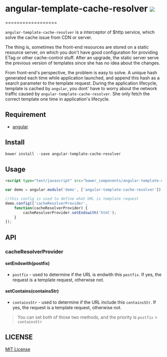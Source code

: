 # angular-template-cache-resolver  ![](http://img.shields.io/badge/bower_module-v1.0.0-green.svg) #
==================

 `angular-template-cache-resolver` is a interceptor of $http service, which solve the cache issue from CDN or server.
 
 The thing is, sometimes the front-end resources are stored on a static resource server, on which you don't have good configuration for providing ETag or other cache-control stuff. After an upgrade, the static server serve the previous version of templates since she has no idea about the changes.

 From front-end's perspective, the problem is easy to solve. A unique hash generated each time while application launched, and append this hash as a search parameter to the template request. During the application lifecycle, template is cached by `angular`, you dont' have to worry about the network traffic caused by `angular-template-cache-resolver`. She only fetch the correct template one time in application's lifecycle.


 ## Requirement ##

- [angular][angular-url]


## Install ##

```powershell
bower install --save angular-template-cache-resolver
```

## Usage ##

```html
<script type="text/javascript" src="bower_components/angular-template-cache-resolver/angular-template-cache-resolver.min.js"></script>
```

```javascript
var demo = angular.module('demo', ['angular-template-cache-resolver']);

//this config is used to define what URL is template request
demo.config(['cacheResolverProvider',
    function(cacheResolverProvider) {
        cacheResolverProvider.setEndswith('html');
    }
]);
```

## API ##

### cacheResolverProvider ###

#### setEndswith(postfix) ####

* `postfix` - used to determine if the URL is endwith this `postfix`. If yes, the request is a template request, otherwise not.

#### setContains(containsStr) ####

* `containsStr` - used to determine if the URL include this `containsStr`. If yes, the request is a template request, otherwise not.

> You can set both of those two methods, and the priority is `postfix` > `containsStr`


[angular-url]: https://angularjs.org/

## LICENSE ##

[MIT License](https://raw.githubusercontent.com/leftstick/angular-template-cache-resolver/master/LICENSE)
